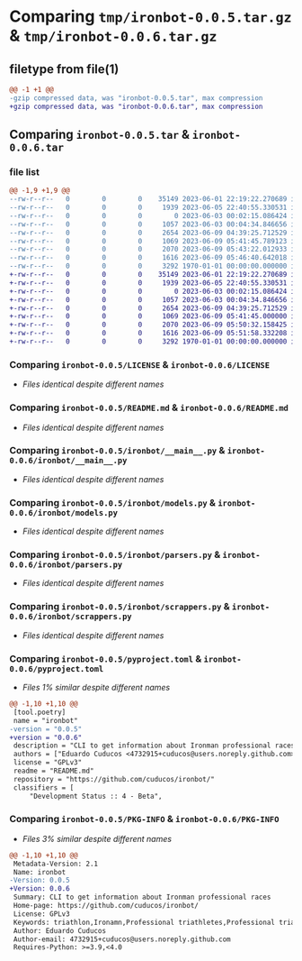 # Comparing `tmp/ironbot-0.0.5.tar.gz` & `tmp/ironbot-0.0.6.tar.gz`

## filetype from file(1)

```diff
@@ -1 +1 @@
-gzip compressed data, was "ironbot-0.0.5.tar", max compression
+gzip compressed data, was "ironbot-0.0.6.tar", max compression
```

## Comparing `ironbot-0.0.5.tar` & `ironbot-0.0.6.tar`

### file list

```diff
@@ -1,9 +1,9 @@
--rw-r--r--   0        0        0    35149 2023-06-01 22:19:22.270689 ironbot-0.0.5/LICENSE
--rw-r--r--   0        0        0     1939 2023-06-05 22:40:55.330531 ironbot-0.0.5/README.md
--rw-r--r--   0        0        0        0 2023-06-03 00:02:15.086424 ironbot-0.0.5/ironbot/__init__.py
--rw-r--r--   0        0        0     1057 2023-06-03 00:04:34.846656 ironbot-0.0.5/ironbot/__main__.py
--rw-r--r--   0        0        0     2654 2023-06-09 04:39:25.712529 ironbot-0.0.5/ironbot/models.py
--rw-r--r--   0        0        0     1069 2023-06-09 05:41:45.789123 ironbot-0.0.5/ironbot/parsers.py
--rw-r--r--   0        0        0     2070 2023-06-09 05:43:22.012933 ironbot-0.0.5/ironbot/scrappers.py
--rw-r--r--   0        0        0     1616 2023-06-09 05:46:40.642018 ironbot-0.0.5/pyproject.toml
--rw-r--r--   0        0        0     3292 1970-01-01 00:00:00.000000 ironbot-0.0.5/PKG-INFO
+-rw-r--r--   0        0        0    35149 2023-06-01 22:19:22.270689 ironbot-0.0.6/LICENSE
+-rw-r--r--   0        0        0     1939 2023-06-05 22:40:55.330531 ironbot-0.0.6/README.md
+-rw-r--r--   0        0        0        0 2023-06-03 00:02:15.086424 ironbot-0.0.6/ironbot/__init__.py
+-rw-r--r--   0        0        0     1057 2023-06-03 00:04:34.846656 ironbot-0.0.6/ironbot/__main__.py
+-rw-r--r--   0        0        0     2654 2023-06-09 04:39:25.712529 ironbot-0.0.6/ironbot/models.py
+-rw-r--r--   0        0        0     1069 2023-06-09 05:41:45.000000 ironbot-0.0.6/ironbot/parsers.py
+-rw-r--r--   0        0        0     2070 2023-06-09 05:50:32.158425 ironbot-0.0.6/ironbot/scrappers.py
+-rw-r--r--   0        0        0     1616 2023-06-09 05:51:58.332208 ironbot-0.0.6/pyproject.toml
+-rw-r--r--   0        0        0     3292 1970-01-01 00:00:00.000000 ironbot-0.0.6/PKG-INFO
```

### Comparing `ironbot-0.0.5/LICENSE` & `ironbot-0.0.6/LICENSE`

 * *Files identical despite different names*

### Comparing `ironbot-0.0.5/README.md` & `ironbot-0.0.6/README.md`

 * *Files identical despite different names*

### Comparing `ironbot-0.0.5/ironbot/__main__.py` & `ironbot-0.0.6/ironbot/__main__.py`

 * *Files identical despite different names*

### Comparing `ironbot-0.0.5/ironbot/models.py` & `ironbot-0.0.6/ironbot/models.py`

 * *Files identical despite different names*

### Comparing `ironbot-0.0.5/ironbot/parsers.py` & `ironbot-0.0.6/ironbot/parsers.py`

 * *Files identical despite different names*

### Comparing `ironbot-0.0.5/ironbot/scrappers.py` & `ironbot-0.0.6/ironbot/scrappers.py`

 * *Files identical despite different names*

### Comparing `ironbot-0.0.5/pyproject.toml` & `ironbot-0.0.6/pyproject.toml`

 * *Files 1% similar despite different names*

```diff
@@ -1,10 +1,10 @@
 [tool.poetry]
 name = "ironbot"
-version = "0.0.5"
+version = "0.0.6"
 description = "CLI to get information about Ironman professional races"
 authors = ["Eduardo Cuducos <4732915+cuducos@users.noreply.github.com>"]
 license = "GPLv3"
 readme = "README.md"
 repository = "https://github.com/cuducos/ironbot/"
 classifiers = [
     "Development Status :: 4 - Beta",
```

### Comparing `ironbot-0.0.5/PKG-INFO` & `ironbot-0.0.6/PKG-INFO`

 * *Files 3% similar despite different names*

```diff
@@ -1,10 +1,10 @@
 Metadata-Version: 2.1
 Name: ironbot
-Version: 0.0.5
+Version: 0.0.6
 Summary: CLI to get information about Ironman professional races
 Home-page: https://github.com/cuducos/ironbot/
 License: GPLv3
 Keywords: triathlon,Ironamn,Professional triathletes,Professional triathlon races
 Author: Eduardo Cuducos
 Author-email: 4732915+cuducos@users.noreply.github.com
 Requires-Python: >=3.9,<4.0
```


